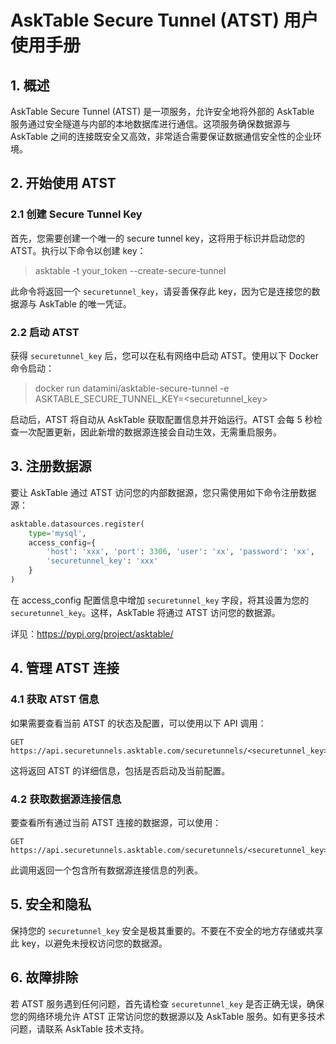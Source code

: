 # AskTable Secure Tunnel (ATST) 用户使用手册

## 1. 概述
AskTable Secure Tunnel (ATST) 是一项服务，允许安全地将外部的 AskTable 服务通过安全隧道与内部的本地数据库进行通信。这项服务确保数据源与 AskTable 之间的连接既安全又高效，非常适合需要保证数据通信安全性的企业环境。

## 2. 开始使用 ATST
### 2.1 创建 Secure Tunnel Key
首先，您需要创建一个唯一的 secure tunnel key，这将用于标识并启动您的 ATST。执行以下命令以创建 key：


> asktable -t your_token --create-secure-tunnel

此命令将返回一个 `securetunnel_key`，请妥善保存此 key，因为它是连接您的数据源与 AskTable 的唯一凭证。

### 2.2 启动 ATST
获得 `securetunnel_key` 后，您可以在私有网络中启动 ATST。使用以下 Docker 命令启动：

> docker run datamini/asktable-secure-tunnel -e ASKTABLE_SECURE_TUNNEL_KEY=<securetunnel_key>

启动后，ATST 将自动从 AskTable 获取配置信息并开始运行。ATST 会每 5 秒检查一次配置更新，因此新增的数据源连接会自动生效，无需重启服务。

## 3. 注册数据源

要让 AskTable 通过 ATST 访问您的内部数据源，您只需使用如下命令注册数据源：

```python
asktable.datasources.register(
    type='mysql', 
    access_config={
        'host': 'xxx', 'port': 3306, 'user': 'xx', 'password': 'xx', 
        'securetunnel_key': 'xxx'
    }
)
```
在 access_config 配置信息中增加 `securetunnel_key` 字段，将其设置为您的 `securetunnel_key`。这样，AskTable 将通过 ATST 访问您的数据源。

详见：https://pypi.org/project/asktable/



## 4. 管理 ATST 连接
### 4.1 获取 ATST 信息

如果需要查看当前 ATST 的状态及配置，可以使用以下 API 调用：
```http
GET https://api.securetunnels.asktable.com/securetunnels/<securetunnel_key>
```
这将返回 ATST 的详细信息，包括是否启动及当前配置。


### 4.2 获取数据源连接信息
要查看所有通过当前 ATST 连接的数据源，可以使用：
```http
GET https://api.securetunnels.asktable.com/securetunnels/<securetunnel_key>/links
```
此调用返回一个包含所有数据源连接信息的列表。

## 5. 安全和隐私
保持您的 `securetunnel_key` 安全是极其重要的。不要在不安全的地方存储或共享此 key，以避免未授权访问您的数据源。

## 6. 故障排除
若 ATST 服务遇到任何问题，首先请检查 `securetunnel_key` 是否正确无误，确保您的网络环境允许 ATST 正常访问您的数据源以及 AskTable 服务。如有更多技术问题，请联系 AskTable 技术支持。
